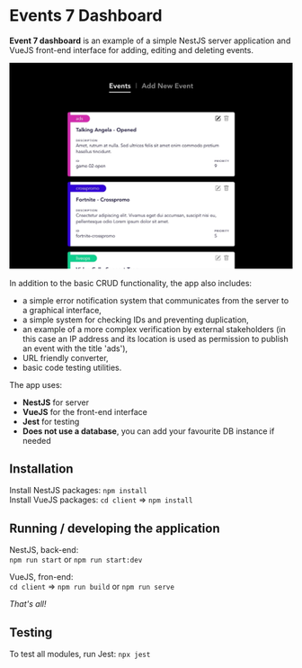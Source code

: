 # Events 7 Dashboard

**Event 7 dashboard** is an example of a simple NestJS server application and VueJS front-end interface for adding, editing and deleting events. 

![Events 7 Dashboard Screenshot](./screenshot.jpg)

In addition to the basic CRUD functionality, the app also includes:
- a simple error notification system that communicates from the server to a graphical interface,
- a simple system for checking IDs and preventing duplication,
- an example of a more complex verification by external stakeholders (in this case an IP address and its location is used as permission to publish an event with the title 'ads'),
- URL friendly converter,
- basic code testing utilities.

The app uses:
- **NestJS** for server
- **VueJS** for the front-end interface
- **Jest** for testing
- **Does not use a database**, you can add your favourite DB instance if needed

## Installation

Install NestJS packages: `npm install`\
Install VueJS packages: `cd client` => `npm install`

## Running / developing the application

NestJS, back-end:\
`npm run start`  or `npm run start:dev`

VueJS, fron-end:\
`cd client` => `npm run build`  or `npm run serve`

*That's all!*

## Testing

To test all modules, run Jest: `npx jest`
